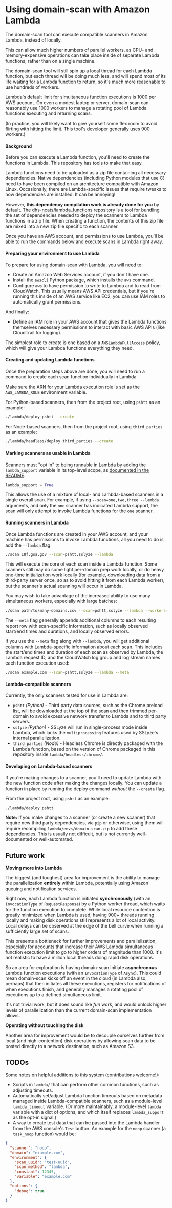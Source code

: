 # Using domain-scan with Amazon Lambda

The domain-scan tool can execute compatible scanners in Amazon Lambda, instead of locally.

This can allow much higher numbers of parallel workers, as CPU- and memory-expensive operations can take place inside of separate Lambda functions, rather than on a single machine.

The domain-scan tool will still spin up a local thread for each Lambda function, but each thread will be doing much less, and will spend most of its life waiting for a Lambda function to return, so it's much more reasonable to use hundreds of workers.

Lambda's default limit for simultaneous function executions is 1000 per AWS account. On even a modest laptop or server, domain-scan can reasonably use 1000 workers to manage a rotating pool of Lambda functions executing and returning scans.

(In practice, you will likely want to give yourself some flex room to avoid flirting with hitting the limit. This tool's developer generally uses 900 workers.)

#### Background

Before you can execute a Lambda function, you'll need to create the functions in Lambda. This repository has tools to make that easy.

Lambda functions need to be uploaded as a zip file containing all necessary dependencies. Native dependencies (including Python modules that use C) need to have been compiled on an architecture compatible with Amazon Linux. Occasionally, there are Lambda-specific issues that require tweaks to how dependencies are installed. It can be annoying!

However, **this dependency compilation work is already done for you** by default. The [dhs-ncats/lambda_functions](https://github.com/dhs-ncats/lambda_functions) repository is a tool for bundling the set of dependencies needed to deploy the scanners to Lambda functions in a zip file. When creating a function, the contents of this zip file are mixed into a new zip file specific to each scanner.

Once you have an AWS account, and permissions to use Lambda, you'll be able to run the commands below and execute scans in Lambda right away.

#### Preparing your environment to use Lambda

To prepare for using domain-scan with Lambda, you will need to:

* Create an Amazon Web Services account, if you don't have one.
* Install the `awscli` Python package, which installs the `aws` command.
* Configure `aws` to have permission to write to Lambda and to read from CloudWatch. This usually means AWS API credentials, but if you're running this inside of an AWS service like EC2, you can use IAM roles to automatically grant permissions.

And finally:

* Define an IAM role in your AWS account that gives the Lambda functions themselves necessary permissions to interact with basic AWS APIs (like CloudTrail for logging).

The simplest role to create is one based on a `AWSLambdaFullAccess` policy, which will give your Lambda functions everything they need.

#### Creating and updating Lambda functions

Once the preparation steps above are done, you will need to run a command to create each scan function individually in Lambda.

Make sure the ARN for your Lambda execution role is set as the `AWS_LAMBDA_ROLE` environment variable.

For Python-based scanners, then from the project root, using `pshtt` as an example:

```bash
./lambda/deploy pshtt --create
```

For Node-based scanners, then from the project root, using `third_parties` as an example:

```bash
./lambda/headless/deploy third_parties --create
```

#### Marking scanners as usable in Lambda

Scanners must "opt in" to being runnable in Lambda by adding the `lambda_support` variable in its top-level scope, as [documented in the README](#developing-new-scanners).

```python
lambda_support = True
```

This allows the use of a mixture of local- and Lambda-based scanners in a single overall scan. For example, if using `--scan=one,two,three --lambda` arguments, and only the `one` scanner has indicated Lambda support, the scan will only attempt to invoke Lambda functions for the `one` scanner.

#### Running scanners in Lambda

Once Lambda functions are created in your AWS account, and your machine has permissions to invoke Lambda functions, all you need to do is add the `--lambda` flag:

```bash
./scan 18f.gsa.gov --scan=pshtt,sslyze --lambda
```

This will execute the core of each scan inside a Lambda function. Some scanners still may do some light per-domain prep work locally, or do heavy one-time initialization work locally (for example, downloading data from a third-party server once, so as to avoid hitting it from each Lambda worker), but the scanner's actual scanning will occur in Lambda.

You may wish to take advantage of the increased ability to use many simultaneous workers, especially with large batches:

```bash
./scan path/to/many-domains.csv --scan=pshtt,sslyze --lambda --workers=900
```

The `--meta` flag generally appends additional columns to each resulting report row with scan-specific information, such as locally observed start/end times and durations, and locally observed errors.

If you use the `--meta` flag along with `--lambda`, you will get additional columns with Lambda-specific information about each scan. This includes the start/end times and duration of each scan as observed by Lambda, the Lambda request ID, and the CloudWatch log group and log stream names each function execution used:

```bash
./scan example.com --scan=pshtt,sslyze --lambda --meta
```

#### Lambda-compatible scanners

Currently, the only scanners tested for use in Lambda are:

* `pshtt` _(Python)_ - Third party data sources, such as the Chrome preload list, will be downloaded at the top of the scan and then trimmed per-domain to avoid excessive network transfer to Lambda and to third party servers.
* `sslyze` _(Python)_ - SSLyze will run in single-process mode inside Lambda, which lacks the `multiprocessing` features used by SSLyze's internal parallelization.
* `third_parties` _(Node)_ - Headless Chrome is directly packaged with the Lambda function, based on the version of Chrome packaged in this repository inside `lambda/headless/chrome/`.

#### Developing on Lambda-based scanners

If you're making changes to a scanner, you'll need to update Lambda with the new function code after making the changes locally. You can update a function in place by running the deploy command _without_ the `--create` flag.

From the project root, using `pshtt` as an example:

```bash
./lambda/deploy pshtt
```

**Note:** If you make changes to a scanner (or create a new scanner) that require new third party dependencies, via `pip` or otherwise, using them will require recompiling `lambda/envs/domain-scan.zip` to add these dependencies. This is usually not difficult, but is not currently well-documented or well-automated.

## Future work

**Moving more into Lambda**

The biggest (and toughest) area for improvement is the ability to manage the parallelization **entirely** within Lambda, potentially using Amazon queuing and notification services.

Right now, each Lambda function is initiated **synchronously** (with an `InvocationType` of `RequestResponse`) by a Python worker thread, which waits for the function execution to complete. While local resource contention is greatly minimized when Lambda is used, having 900+ threads running locally and making disk operations still represents a lot of local activity. Local delays can be observed at the edge of the bell curve when running a sufficiently large set of scans.

This presents a bottleneck for further improvements and parallelization, especially for accounts that increase their AWS Lambda simultaneous function execution limit to go to higher orders of magnitude than 1000. It's not realistic to have a million local threads doing rapid disk operations.

So an area for exploration is having domain-scan initiate **asynchronous** Lambda function executions (with an `InvocationType` of `Async`). This could mean domain-scan kicks off an event in the cloud (in Lambda also, perhaps) that then initiates all these executions, registers for notifications of when executions finish, and generally manages a rotating pool of executions up to a defined simultaneous limit.

It's not trivial work, but it does sound like _fun_ work, and would unlock higher levels of parallelization than the current domain-scan implementation allows.

**Operating without touching the disk**

Another area for improvement would be to decouple ourselves further from local (and high-contention) disk operations by allowing scan data to be posted directly to a network destination, such as Amazon S3.

## TODOs

Some notes on helpful additions to this system (contributions welcome!):

* Scripts in `lambda/` that can perform other common functions, such as adjusting timeouts.
* Automatically set/adjust Lambda function timeouts based on metadata managed inside Lambda-compatible scanners, such as a module-level `lambda_timeout` variable. (Or more maintainably, a module-level `lambda` variable with a dict of options, and which itself replaces `lambda_support` as the opt-in signal.)
* A way to create test data that can be passed into the Lambda handler from the AWS console's `Test` button. An example for the `noop` scanner (a `task_noop` function) would be:

```json
{
  "scanner": "noop",
  "domain": "example.com",
  "environment": {
    "scan_uuid": "test-uuid",
    "scan_method": "lambda",
    "constant": 12345,
    "variable": "example.com"
  },
  "options": {
    "debug": true
  }
}
```
